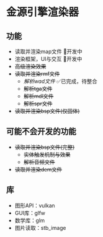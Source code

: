 # 金源引擎渲染器
## 功能
- 读取并渲染map文件 🚀开发中
- 渲染框架，UI与交互 🚀开发中
- ~~高级渲染效果~~
- ~~读取并渲染rmf文件~~
  - *解析wad文件* ✅已完成，待整合
  - ~~解析tga文件~~
  - ~~解析mdl文件~~
  - ~~解析spr文件~~
- ~~读取并渲染bsp文件(仅固体)~~
## 可能不会开发的功能
- ~~读取并渲染bsp文件(完整)~~
  - ~~实体触发机制与效果~~
  - ~~解析音频文件~~
- ~~读取并渲染dem文件~~
## 库
- 图形API：vulkan
- GUI库：glfw
- 数学库：glm
- 图片读取：stb_image